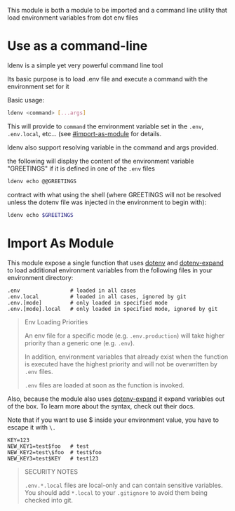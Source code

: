 This module is both a module to be imported and a command line utility that load environment variables from dot env files

# Use as a command-line

ldenv is a simple yet very powerful command line tool

Its basic purpose is to load .env file and execute a command with the environment set for it

Basic usage:

```bash
ldenv <command> [...args]
```

This will provide to `command` the environment variable set in the `.env`, `.env.local`, etc... (see [#import-as-module](#import-as-module) for details.

ldenv also support resolving variable in the command and args provided.

the following will display the content of the environment variable "GREETINGS" if it is defined in one of the `.env` files

```bash
ldenv echo @@GREETINGS
```

contract with what using the shell (where GREETINGS will not be resolved unless the dotenv file was injected in the environment to begin with):

```bash
ldenv echo $GREETINGS
```

# Import As Module

This module expose a single function that uses [dotenv](https://github.com/motdotla/dotenv) and [dotenv-expand](https://github.com/motdotla/dotenv-expand) to load additional environment variables from the following files in your environment directory:

```
.env                # loaded in all cases
.env.local          # loaded in all cases, ignored by git
.env.[mode]         # only loaded in specified mode
.env.[mode].local   # only loaded in specified mode, ignored by git
```

> Env Loading Priorities
>
> An env file for a specific mode (e.g. `.env.production`) will take higher priority than a generic one (e.g. `.env`).
>
> In addition, environment variables that already exist when the function is executed have the highest priority and will not be overwritten by `.env` files.
>
> `.env` files are loaded at soon as the function is invoked.

Also, because the module also uses [dotenv-expand](https://github.com/motdotla/dotenv-expand) it expand variables out of the box. To learn more about the syntax, check out their docs.

Note that if you want to use $ inside your environment value, you have to escape it with `\.`

```
KEY=123
NEW_KEY1=test$foo   # test
NEW_KEY2=test\$foo  # test$foo
NEW_KEY3=test$KEY   # test123
```

> SECURITY NOTES
>
> `.env.*.local` files are local-only and can contain sensitive variables. You should add `*.local` to your `.gitignore` to avoid them being checked into git.
